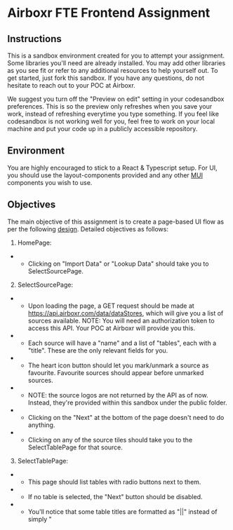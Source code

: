 # Airboxr FTE Frontend Assignment

## Instructions

This is a sandbox environment created for you to attempt your assignment. Some libraries you'll need are already installed. You may add other libraries as you see fit or refer to any additional resources to help yourself out. To get started, just fork this sandbox. If you have any questions, do not hesitate to reach out to your POC at Airboxr.

We suggest you turn off the "Preview on edit" setting in your codesandbox preferences. This is so the preview only refreshes when you save your work, instead of refreshing everytime you type something. If you feel like codesandbox is not working well for you, feel free to work on your local machine and put your code up in a publicly accessible repository.

## Environment

You are highly encouraged to stick to a React & Typescript setup. For UI, you should use the layout-components provided and any other [MUI](https://material-ui.com/) components you wish to use.

## Objectives

The main objective of this assignment is to create a page-based UI flow as per the following [design](https://drive.google.com/file/d/1-tAoyuS6cf3vzF76TqAOdaV8akIhvZxm/view). Detailed objectives as follows:

1. HomePage:

- - Clicking on "Import Data" or "Lookup Data" should take you to SelectSourcePage.

2. SelectSourcePage:

- - Upon loading the page, a GET request should be made at https://api.airboxr.com/data/dataStores, which will give you a list of sources available. NOTE: You will need an authorization token to access this API. Your POC at Airboxr will provide you this.
- - Each source will have a "name" and a list of "tables", each with a "title". These are the only relevant fields for you.
- - The heart icon button should let you mark/unmark a source as favourite. Favourite sources should appear before unmarked sources.
- - NOTE: the source logos are not returned by the API as of now. Instead, they're provided within this sandbox under the public folder.
- - Clicking on the "Next" at the bottom of the page doesn't need to do anything.
- - Clicking on any of the source tiles should take you to the SelectTablePage for that source.

3. SelectTablePage:

- - This page should list tables with radio buttons next to them.
- - If no table is selected, the "Next" button should be disabled.
- - You'll notice that some table titles are formatted as "<Title1>||<Title2>" instead of simply "<Title>". For example, the source "Mailchimp" has a list of tables like "Lists||Members #1" and "Lists||Members #2". This signifies indented tables. For such cases, you should show only <Title1> at first. Upon selecting such a table (with indented tables) and clicking "Next", you should navigate to a another SelectTablePage listing the indented tables. Referring back to the Mailchimp example, the first instance of SelectTablePage should show "Audience". "Lists", "Reports" tables. Upon selecting "Lists" and clicking next, a new instance of SelectTablePage should show "Members #1" and "Members #2".
- - On any instance SelectTablePage, selecting a table which has no indented tables and then clicking "Next" should simply console.log("TODO - Go to SelectColumnsPage").
- - The "Filter" text field right above the list of tables doesn't need to do anything.

4. Wherever relevant:

- - Clicking back arrow button should take you to the last page
- - Clicking home icon button should take you to HomePage
- - Clicking on the "CHAT" button doesn't need to do anything

### BONUS

1. Create some sort of a loading UI while waiting for the API to return a response.
2. The "Filter" text field in SelectTablePage should let you filter the list of tables as you type. For instance, If the list of tables is "Audience", "Acquisition" and "Goals", typing "au" or "ie" (case-insensitive) in the filter field should show only "Audience" and clearing the filter field should revert back to showing all the tables.

## Submission

Once you're done, reach out to your POC at Airboxr with a link to your forked sandbox.
